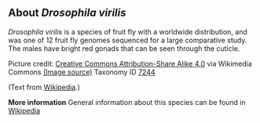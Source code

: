 **About *Drosophila virilis***
-------------------------
*Drosophila virilis* is a species of fruit fly with a worldwide 
distribution, and was one of 12 fruit fly genomes sequenced for a 
large comparative study. The males have bright red gonads that can be 
seen through the cuticle.


Picture credit: [Creative Commons Attribution-Share Alike 4.0](https://creativecommons.org/licenses/by-sa/4.0) via Wikimedia Commons [(Image source)](https://en.wikipedia.org/wiki/File:Dvir_1-2.jpg)
Taxonomy ID [7244](https://www.uniprot.org/taxonomy/7244)

(Text from [Wikipedia](https://en.wikipedia.org/).)

**More information**
General information about this species can be found in [Wikipedia](https://en.wikipedia.org/wiki/Drosophila_virilis)
